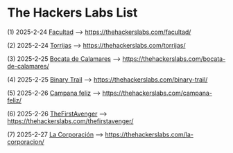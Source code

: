 # The Hackers Labs List

(1) 2025-2-24 [Facultad](./Facultad.md) --> https://thehackerslabs.com/facultad/

(2) 2025-2-24 [Torrijas](./Torrijas.md) --> https://thehackerslabs.com/torrijas/

(3) 2025-2-25 [Bocata de Calamares](./Bocata%20de%20Calamares.md) --> https://thehackerslabs.com/bocata-de-calamares/

(4) 2025-2-25 [Binary Trail](./Binary%20Trail.md) --> https://thehackerslabs.com/binary-trail/

(5) 2025-2-26 [Campana feliz](./Campana%20feliz.md) --> https://thehackerslabs.com/campana-feliz/

(6) 2025-2-26 [TheFirstAvenger](./TheFirstAvenger.md) --> https://thehackerslabs.com/thefirstavenger/

(7) 2025-2-27 [La Corporación](./La%20Corporacion.md) --> https://thehackerslabs.com/la-corporacion/
